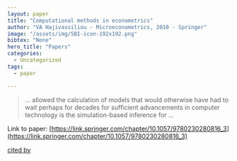 ```yaml
---
layout: paper
title: "Computational methods in econometrics"
author: "VA Hajivassiliou - Microeconometrics, 2010 - Springer"
image: "/assets/img/SBI-icon-192x192.png"
bibtex: "None"
hero_title: "Papers"
categories:
  - Uncategorized
tags:
  - paper

---
```

>… allowed the calculation of models that would otherwise have had to wait perhaps for decades for sufficient advancements in computer technology is the simulation-based inference for …

Link to paper: [https://link.springer.com/chapter/10.1057/9780230280816_3](https://link.springer.com/chapter/10.1057/9780230280816_3)

[cited by](https://scholar.google.com/scholar?cites=3043388788992877439&as_sdt=2005&sciodt=0,5&hl=en&num=20)
